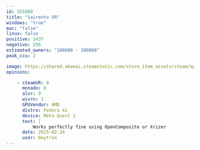 ```yaml
---
id: 555880
title: "Sairento VR"
windows: "true"
mac: "false"
linux: false
positive: 1437
negative: 256
estimated_owners: "100000 - 200000"
peak_ccu: 2

image: https://shared.akamai.steamstatic.com/store_item_assets/steam/apps/555880/header.jpg?t=1657760694
opinions:

    - steamVR: 0
      monado: 0
      alvr: 0
      wivrn: 1
      GPUVendor: AMD
      distro: Fedora 41
      device: Meta Quest 2
      text: |
          Works perfectly fine using OpenComposite or Xrizer
      date: 2025-02-24
      user: Deytron
---
```

